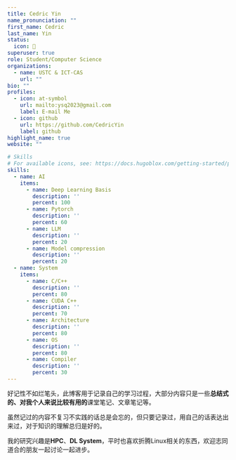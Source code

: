 ```yaml
---
title: Cedric Yin
name_pronunciation: ""
first_name: Cedric
last_name: Yin
status:
  icon: 🫡
superuser: true
role: Student/Computer Science
organizations:
  - name: USTC & ICT-CAS
    url: ""
bio: ""
profiles:
  - icon: at-symbol
    url: mailto:ysq2023@gmail.com
    label: E-mail Me
  - icon: github
    url: https://github.com/CedricYin
    label: github
highlight_name: true
website: ""

# Skills
# For available icons, see: https://docs.hugoblox.com/getting-started/page-builder/#icons
skills:
  - name: AI
    items:
      - name: Deep Learning Basis
        description: ''
        percent: 100
      - name: Pytorch
        description: ''
        percent: 60
      - name: LLM
        description: ''
        percent: 20
      - name: Model compression
        description: ''
        percent: 20
  - name: System
    items:
      - name: C/C++
        description: ''
        percent: 80
      - name: CUDA C++
        description: ''
        percent: 70
      - name: Architecture
        description: ''
        percent: 80
      - name: OS
        description: ''
        percent: 80
      - name: Compiler
        description: ''
        percent: 30
---
```


好记性不如烂笔头，此博客用于记录自己的学习过程，大部分内容只是一些**总结式的、对我个人来说比较有用的**课堂笔记、文章笔记等。

虽然记过的内容不复习不实践的话总是会忘的，但只要记录过，用自己的话表达出来过，对于知识的理解总归是好的。

我的研究兴趣是**HPC**、**DL System**，平时也喜欢折腾Linux相关的东西，欢迎志同道合的朋友一起讨论一起进步。